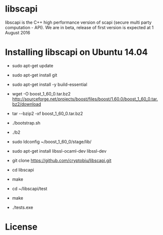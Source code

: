 # libscapi
libscapi is the C++ high performance version of scapi (secure multi party computation - API). We are in beta,  release of first version is expected at 1 August 2016


# Installing libscapi on Ubuntu 14.04

- sudo apt-get update
- sudo apt-get install git
- sudo apt-get install -y build-essential

- wget -O boost_1_60_0.tar.bz2 http://sourceforge.net/projects/boost/files/boost/1.60.0/boost_1_60_0.tar.bz2/download
- tar --bzip2 -xf boost_1_60_0.tar.bz2
-  ./bootstrap.sh
-  ./b2 
- sudo ldconfig ~/boost_1_60_0/stage/lib/

- sudo apt-get install libssl-ocaml-dev libssl-dev

- git clone https://github.com/cryptobiu/libscapi.git
- cd libscapi
- make

- cd ~/libscapi/test
- make
- ./tests.exe
 
# License

#
